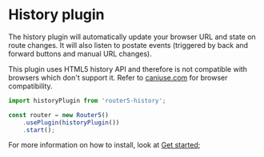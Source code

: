 # History plugin


The history plugin will automatically update your browser URL and state on route changes. It will also listen to postate events (triggered
by back and forward buttons and manual URL changes).

This plugin uses HTML5 history API and therefore is not compatible with browsers which don't support it. Refer to [caniuse.com](http://caniuse.com/#search=history)
for browser compatibility.

```javascript
import historyPlugin from 'router5-history';

const router = new Router5()
    .usePlugin(historyPlugin())
    .start();
```

For more information on how to install, look at [Get started](/docs/get-started.html);
